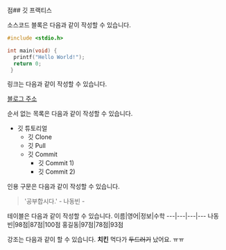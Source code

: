 점## 깃 프랙티스

소스코드 블록은 다음과 같이 작성할 수 있습니다.

```c
#include <stdio.h>

int main(void) {
  printf("Hello World!");
  return 0;
 }
 ```
 
 링크는 다음과 같이 작성할 수 있습니다.
 
 [블로그 주소](https://blog.naver.com/gga612)
 
 순서 없는 목록은 다음과 같이 작성할 수 있습니다.
 
 * 깃 튜토리얼
    * 깃 Clone
    * 깃 Pull
    * 깃 Commit
       * 깃 Commit 1)
       * 깃 Commit 2)
       
인용 구문은 다음과 같이 작성할 수 있습니다.

> '공부합시다.' - 나동빈 -

테이블은 다음과 같이 작성할 수 있습니다.
이름|영어|정보|수학
---|---|---|---
나동빈|98점|87점|100점
홍길동|97점|78점|93점

강조는 다음과 같이 할 수 있습니다.
**치킨** 먹다가 ~~두드러기~~ 났어요. ㅠㅠ
